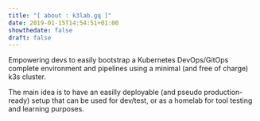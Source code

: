 ```yaml
---
title: "[ about : k3lab.gq ]"
date: 2019-01-15T14:54:51+01:00
showthedate: false
draft: false
---
```


Empowering devs to easily bootstrap a Kubernetes DevOps/GitOps complete environment and pipelines using a minimal (and free of charge) k3s cluster.


The main idea is to have an easilly deployable (and pseudo production-ready) setup that can be used for dev/test, or as a homelab for tool testing and learning purposes.
